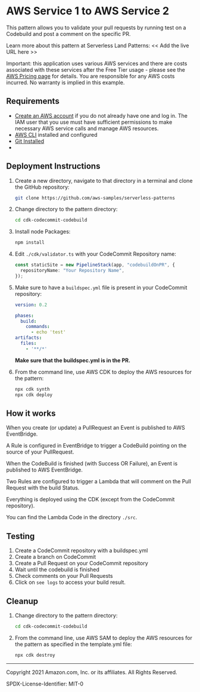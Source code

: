 # AWS Service 1 to AWS Service 2

This pattern allows you to validate your pull requests by running test on a Codebuild and post a comment on the specific PR.

Learn more about this pattern at Serverless Land Patterns: << Add the live URL here >>

Important: this application uses various AWS services and there are costs associated with these services after the Free Tier usage - please see the [AWS Pricing page](https://aws.amazon.com/pricing/) for details. You are responsible for any AWS costs incurred. No warranty is implied in this example.

## Requirements

* [Create an AWS account](https://portal.aws.amazon.com/gp/aws/developer/registration/index.html) if you do not already have one and log in. The IAM user that you use must have sufficient permissions to make necessary AWS service calls and manage AWS resources.
* [AWS CLI](https://docs.aws.amazon.com/cli/latest/userguide/install-cliv2.html) installed and configured
* [Git Installed](https://git-scm.com/book/en/v2/Getting-Started-Installing-Git)
* 
## Deployment Instructions

1. Create a new directory, navigate to that directory in a terminal and clone the GitHub repository:
    ```bash
    git clone https://github.com/aws-samples/serverless-patterns
    ```
   
2. Change directory to the pattern directory:
    ```bash
    cd cdk-codecommit-codebuild
    ```

2. Install node Packages:
    ```bash
    npm install
    ```
   
3. Edit `./cdk/validator.ts` with your CodeCommit Repository name:
   ```typescript
   const staticSite = new PipelineStack(app, "codebuildOnPR", {
     repositoryName: "Your Repository Name",
   });
   ```  

4. Make sure to have a `buildspec.yml` file is present in your CodeCommit repository:
   ```yaml
   version: 0.2

   phases:
     build:
       commands:
         - echo 'test'
   artifacts:
     files:
       - '**/*'
   ```  
   **Make sure that the buildspec.yml is in the PR.**

5. From the command line, use AWS CDK to deploy the AWS resources for the pattern:
    ```bash
    npx cdk synth
    npx cdk deploy
    ```


## How it works

When you create (or update) a PullRequest an Event is published to AWS EventBridge.

A Rule is configured in EventBridge to trigger a CodeBuild pointing on the source of your PullRequest.

When the CodeBuild is finished (with Success OR Failure), an Event is published to AWS EventBridge.

Two Rules are configured to trigger a Lambda that will comment on the Pull Request with the build Status.

Everything is deployed using the CDK (except from the CodeCommit repository).

You can find the Lambda Code in the directory `./src`.

## Testing

1. Create a CodeCommit repository with a buildspec.yml
2. Create a branch on CodeCommit
3. Create a Pull Request on your CodeCommit repository
4. Wait until the codebuild is finished
5. Check comments on your Pull Requests
6. Click on `see logs` to access your build result.

## Cleanup

1. Change directory to the pattern directory:
    ```bash
    cd cdk-codecommit-codebuild
    ```
1. From the command line, use AWS SAM to deploy the AWS resources for the pattern as specified in the template.yml file:
    ```bash
    npx cdk destroy
    ```

----
Copyright 2021 Amazon.com, Inc. or its affiliates. All Rights Reserved.

SPDX-License-Identifier: MIT-0
